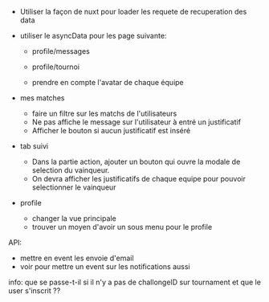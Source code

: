 - Utiliser la façon de nuxt pour loader les requete de recuperation des data
- utiliser le asyncData pour les page suivante:
  - profile/messages
  - profile/tournoi

  - prendre en compte l'avatar de chaque équipe

- mes matches

  - faire un filtre sur les matchs de l'utilisateurs
  - Ne pas affiche le message sur l'utilisateur à entré un justificatif
  - Afficher le bouton si aucun justificatif est inséré

- tab suivi

  - Dans la partie action, ajouter un bouton qui ouvre la modale de selection du vainqueur.
  - On devra afficher les justificatifs de chaque equipe pour pouvoir selectionner le vainqueur

- profile
  - changer la vue principale
  - trouver un moyen d'avoir un sous menu pour le profile

API:

- mettre en event les envoie d'email
- voir pour mettre un event sur les notifications aussi

info:
que se passe-t-il si il n'y a pas de challongeID sur tournament et que le user s'inscrit ??
